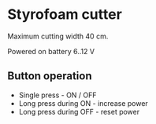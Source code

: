 # Styrofoam cutter

Maximum cutting width 40 cm.

Powered on battery 6..12 V


## Button operation

* Single press - ON / OFF
* Long press during ON - increase power
* Long press during OFF - reset power
